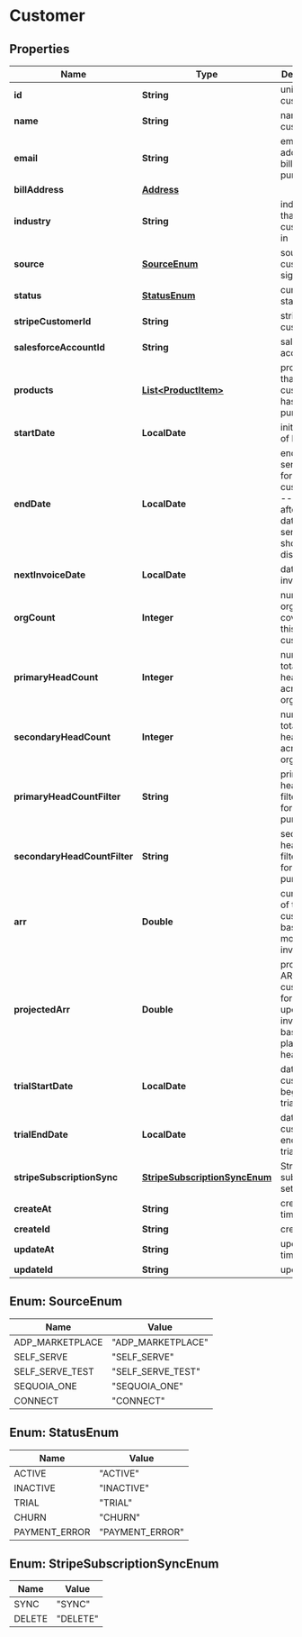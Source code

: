

# Customer


## Properties

| Name | Type | Description | Notes |
|------------ | ------------- | ------------- | -------------|
|**id** | **String** | unique id of customer |  |
|**name** | **String** | name of customer |  |
|**email** | **String** | email address for billing purposes |  [optional] |
|**billAddress** | [**Address**](Address.md) |  |  [optional] |
|**industry** | **String** | industry that customer is in |  [optional] |
|**source** | [**SourceEnum**](#SourceEnum) | source of customer signup |  [optional] |
|**status** | [**StatusEnum**](#StatusEnum) | current status |  |
|**stripeCustomerId** | **String** | stripe customer id |  [optional] |
|**salesforceAccountId** | **String** | salesforce account id |  [optional] |
|**products** | [**List&lt;ProductItem&gt;**](ProductItem.md) | products that this customer has purchased |  [optional] |
|**startDate** | **LocalDate** | initial date of billing |  [optional] |
|**endDate** | **LocalDate** | end of service date for churning customers -- on or after this date, service should be disabled |  [optional] |
|**nextInvoiceDate** | **LocalDate** | date of next invoice |  [optional] |
|**orgCount** | **Integer** | number of orgs covered by this customer |  [optional] |
|**primaryHeadCount** | **Integer** | number of total headcount across all orgs |  [optional] |
|**secondaryHeadCount** | **Integer** | number of total headcount across all orgs |  [optional] |
|**primaryHeadCountFilter** | **String** | primary headcount filter - used for billing purposes |  [optional] |
|**secondaryHeadCountFilter** | **String** | secondary headcount filter - used for billing purposes |  [optional] |
|**arr** | **Double** | current ARR of the customer based on most recent invoice |  [optional] |
|**projectedArr** | **Double** | projected ARR of the customer for upcoming invoice, based on plan and headcount |  [optional] |
|**trialStartDate** | **LocalDate** | date this customer begins their trial period |  [optional] |
|**trialEndDate** | **LocalDate** | date this customer ends their trial period |  [optional] |
|**stripeSubscriptionSync** | [**StripeSubscriptionSyncEnum**](#StripeSubscriptionSyncEnum) | Stripe subscription settings |  [optional] |
|**createAt** | **String** | created timestamp |  [optional] |
|**createId** | **String** | created by |  [optional] |
|**updateAt** | **String** | updated timestamp |  [optional] |
|**updateId** | **String** | updated by |  [optional] |



## Enum: SourceEnum

| Name | Value |
|---- | -----|
| ADP_MARKETPLACE | &quot;ADP_MARKETPLACE&quot; |
| SELF_SERVE | &quot;SELF_SERVE&quot; |
| SELF_SERVE_TEST | &quot;SELF_SERVE_TEST&quot; |
| SEQUOIA_ONE | &quot;SEQUOIA_ONE&quot; |
| CONNECT | &quot;CONNECT&quot; |



## Enum: StatusEnum

| Name | Value |
|---- | -----|
| ACTIVE | &quot;ACTIVE&quot; |
| INACTIVE | &quot;INACTIVE&quot; |
| TRIAL | &quot;TRIAL&quot; |
| CHURN | &quot;CHURN&quot; |
| PAYMENT_ERROR | &quot;PAYMENT_ERROR&quot; |



## Enum: StripeSubscriptionSyncEnum

| Name | Value |
|---- | -----|
| SYNC | &quot;SYNC&quot; |
| DELETE | &quot;DELETE&quot; |



